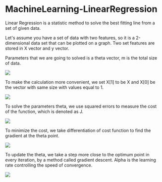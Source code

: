 # MachineLearning-LinearRegression

Linear Regression is a statistic method to solve the best fitting line from a set of given data.

Let's assume you have a set of data with two features, so it is a 2-dimensional data set that can be plotted on a graph.
Two set features are stored in X vector and y vector.

Parameters that we are going to solved is a theta vector, m is the total size of data.

![](https://latex.codecogs.com/gif.latex?y=\sum\limits^{m}_{j=1}\theta_{0}+\theta_{1}X^{(j)})

To make the calculation more convenient, we set X[1] to be X and X[0] be the vector with same size with values equal to 1.

![](https://latex.codecogs.com/gif.latex?y=\sum\limits^{m}_{j=0}\sum\limits^{n}_{i=0}\theta_{i}X_{i}^{(j)})

To solve the parameters theta, we use squared errors to measure the cost of the function, which is denoted as J.

![](https://latex.codecogs.com/gif.latex?J(\theta)=\frac{1}{2}\sum\limits^{m}_{j}(\sum\limits^{n}_{i=0}\theta_{i}X_{i}^{(j)}-y^{(j)})^{2})

To minimize the cost, we take differentiation of cost function to find the gradient at the theta point.

![](https://latex.codecogs.com/gif.latex?\delta{J(\theta)}=\sum\limits^{m}_{j}(\sum\limits^{n}_{i=0}\theta_{i}X_{i}^{(j)}-y^{(j)})X^{(j)})

To update the theta, we take a step more close to the optimum point in every iteration, by a method called gradient descent. Alpha is the learning rate controlling the speed of convergence.

![](https://latex.codecogs.com/gif.latex?\theta_{i}:=\theta_{i}-\alpha\delta{J(\theta)})
